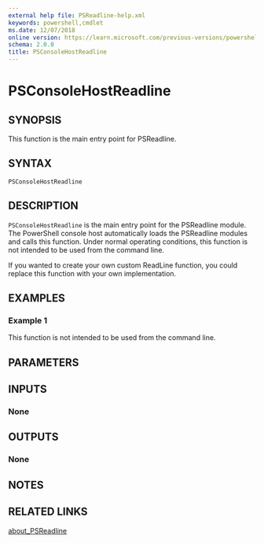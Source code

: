```yaml
---
external help file: PSReadline-help.xml
keywords: powershell,cmdlet
ms.date: 12/07/2018
online version: https://learn.microsoft.com/previous-versions/powershell/module/psreadline/psconsolehostreadline?view=powershell-5.0&WT.mc_id=ps-gethelp
schema: 2.0.0
title: PSConsoleHostReadline
---
```


# PSConsoleHostReadline

## SYNOPSIS
This function is the main entry point for PSReadline.

## SYNTAX

```
PSConsoleHostReadline
```

## DESCRIPTION

`PSConsoleHostReadline` is the main entry point for the PSReadline module. The PowerShell console
host automatically loads the PSReadline modules and calls this function. Under normal operating
conditions, this function is not intended to be used from the command line.

If you wanted to create your own custom ReadLine function, you could replace this function with
your own implementation.

## EXAMPLES

### Example 1

This function is not intended to be used from the command line.

## PARAMETERS

## INPUTS

### None

## OUTPUTS

### None

## NOTES

## RELATED LINKS

[about_PSReadline](./About/about_PSReadline.md)
